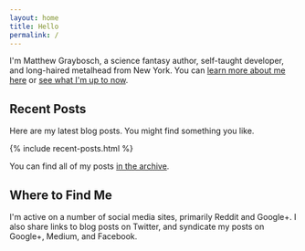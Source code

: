```yaml
---
layout: home
title: Hello
permalink: /
---
```

I'm Matthew Graybosch, a science fantasy author, self-taught developer, and long-haired metalhead from New York. You can [learn more about me here](/about/) or [see what I'm up to now](/now/).

## Recent Posts

Here are my latest blog posts. You might find something you like.

{% include recent-posts.html %}

You can find all of my posts [in the archive](/blog/).

## Where to Find Me

I'm active on a number of social media sites, primarily Reddit and Google+. I also share links to blog posts on Twitter, and syndicate my posts on Google+, Medium, and Facebook.